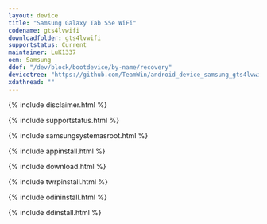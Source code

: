 ```yaml
---
layout: device
title: "Samsung Galaxy Tab S5e WiFi"
codename: gts4lvwifi
downloadfolder: gts4lvwifi
supportstatus: Current
maintainer: LuK1337
oem: Samsung
ddof: "/dev/block/bootdevice/by-name/recovery"
devicetree: "https://github.com/TeamWin/android_device_samsung_gts4lvwifi"
xdathread: ""
---
```


{% include disclaimer.html %}

{% include supportstatus.html %}

{% include samsungsystemasroot.html %}

{% include appinstall.html %}

{% include download.html %}

{% include twrpinstall.html %}

{% include odininstall.html %}

{% include ddinstall.html %}
